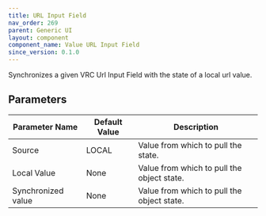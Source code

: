 ```yaml
---
title: URL Input Field
nav_order: 269
parent: Generic UI
layout: component
component_name: Value URL Input Field
since_version: 0.1.0
---
```


Synchronizes a given VRC Url Input Field with the state of a local url value.

## Parameters

| Parameter Name     | Default Value | Description                                |
|--------------------|---------------|--------------------------------------------|
| Source             | LOCAL         | Value from which to pull the state.        |
| Local Value        | None          | Value from which to pull the object state. |
| Synchronized value | None          | Value from which to pull the object state. |